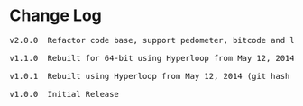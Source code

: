 # Change Log
<pre>
v2.0.0  Refactor code base, support pedometer, bitcode and latest Titanium SDK 5.1.0 [TIMOB-19386]

v1.1.0  Rebuilt for 64-bit using Hyperloop from May 12, 2014 (git hash b4dc4ae44d951ad5c65860543ac026fb54b419d1) [TIMOB-18089]

v1.0.1  Rebuilt using Hyperloop from May 12, 2014 (git hash b4dc4ae44d951ad5c65860543ac026fb54b419d1)

v1.0.0  Initial Release
